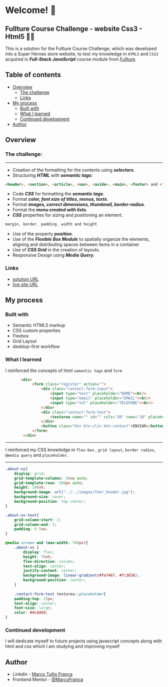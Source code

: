 # Welcome! 👋

## Fullture Course Challenge - website Css3 - Html5 🚀🚀

This is a solution for the Fullture Course Challenge, which was developed into a Super Heroes store website, to test my knowledge in `HTML5` and `CSS3` acquired in
_**Full-Stack JavaScript**_ course module from [Fullture](https://www.fullture.com/dev-full-stack/ "link to fullture website").

## Table of contents
- [Overview](#overview)
  - [The challenge](#the-challenge)
  - [Links](#links)
- [My process](#my-process)
  - [Built with](#built-with)
  - [What I learned](#what-i-learned)
  - [Continued development](#continued-development)
- [Author](#author)
##

## Overview

### The challenge:
---

- Creation of the formatting for the contents using _**selectors**_.
- Structuring _**HTML**_ with _**semantic tags:**_
```html
<header>, <section>, <article>, <nav>, <aside>, <main>, <footer> and <figure>
```
- Code _**CSS**_ for formatting the _**semantic tags**_.
- Format _**color, font size of titles, menus, texts**_.
- Format _**images, correct dimensions, thumbnail, border-radius**_.
- Format the _**menu created with lists.**_
- _**CSS**_ properties for sizing and positioning an element.
``` css
margin, border, padding, width and height
```
- Use of the property _**position.**_
- Use of the _**Flexible Box Module**_ to spatially organize the elements, aligning and distributing spaces
between items in a container
- Use of _**CSS Grid**_ in the creation of layouts.
- Responsive Design using _**Media Query.**_

### Links

- [solution URL](https://github.com/MarcoFranca/DesafioFulltureSite.git)
- [live site URL](marcofranca.github.io/desafiofullturesite/)

## My process

### Built with

- Semantic HTML5 markup
- CSS custom properties
- Flexbox
- Grid Layout
- desktop-first workflow

### What I learned

I reinforced the concepts of html `semantic tags` and `form`

```html
       <div>
            <form class="register" action="">
                <div class="contact-form-input">
                    <input type="text" placeholder="NOME"><br/>
                    <input type="email" placeholder="EMAIL"><br/>
                    <input type="tel" placeholder="TELEFONE"><br/>
                </div>
                <div class="contact-form-text">
                    <textarea name="" id="" cols="30" rows="10" placeholder="Como podemos ajuda-lo?"></textarea>
                </div>
                <button class="btn btn-slin btn-contact">ENVIAR</button>
            </form>
        </div>
  ```
---
I reinforced my CSS knowledge in `flex-box` , `grid layout`, `border radios`, `@media query` and `placeholder`.

---
```css
.about-us{
    display: grid;
    grid-template-columns: 50vw auto;
    grid-template-rows: 200px auto;
    height: 100vh;
    background-image: url("../../images/thor_header.jpg");
    background-size: cover;
    background-position: top center;
}

.about-us-text{
    grid-column-start: 2;
    grid-column-end: 3;
    padding: 0 5vw;
}

@media screen and (max-width: 768px){
    .about-us {
        display: flex;
        height: 70vh;
        flex-direction: column;
        text-align: center;
        justify-content: center;
        background-image: linear-gradient(#fe7467, #fc3836);
        background-position: center;
    }
    
    .contact-form-text textarea::placeholder{
    padding-top: 15px;
    text-align: center;
    font-size: large;
    color: #dcdddd;
}
```

### Continued development

I will dedicate myself to future projects using javascript concepts along with html and css which I am studying and improving myself


## Author

- Linkdin - [Marco Tullio Franca](https://www.linkedin.com/in/marco-franca/)
- Frontend Mentor - [@MarcoFranca](https://www.frontendmentor.io/profile/MarcoFranca)

